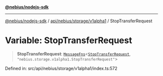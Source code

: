 [**@nebius/nodejs-sdk**](../../../../../README.md)

---

[@nebius/nodejs-sdk](../../../../../README.md) / [api/nebius/storage/v1alpha1](../README.md) / StopTransferRequest

# Variable: StopTransferRequest

> **StopTransferRequest**: [`MessageFns`](../../../../../runtime/protos/core/interfaces/MessageFns.md)\<[`StopTransferRequest`](../interfaces/StopTransferRequest.md), `"nebius.storage.v1alpha1.StopTransferRequest"`\>

Defined in: src/api/nebius/storage/v1alpha1/index.ts:572
